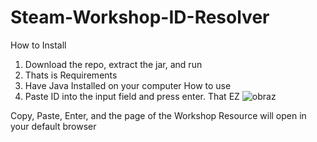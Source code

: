 # Steam-Workshop-ID-Resolver
How to Install
1. Download the repo, extract the jar, and run
2. Thats is
Requirements
1. Have Java Installed on your computer
How to use
1. Paste ID into the input field and press enter. That EZ
![obraz](https://user-images.githubusercontent.com/71306750/117758723-279c0f00-b1e8-11eb-8dda-41189393d9ef.png)


 Copy, Paste, Enter, and the page of the Workshop Resource will open in your default browser

